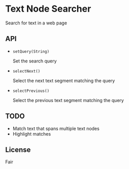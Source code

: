 # Text Node Searcher

Search for text in a web page

## API

* `setQuery(String)`

	Set the search query

* `selectNext()`

	Select the next text segment matching the query

* `selectPrevious()`

	Select the previous text segment matching the query

## TODO

- Match text that spans multiple text nodes
- Highlight matches

## License

Fair

